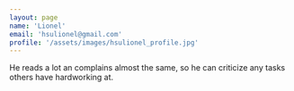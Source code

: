 ```yaml
---
layout: page
name: 'Lionel'
email: 'hsulionel@gmail.com'
profile: '/assets/images/hsulionel_profile.jpg'
---
```


He reads a lot an complains almost the same, so he can criticize any tasks others have hardworking at.
